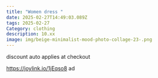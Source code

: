 ```yaml
---
title: "Women dress "
date: 2025-02-27T14:49:03.089Z
tags: 2025-02-27
Category: clothing
description: 10.xx
image: img/beige-minimalist-mood-photo-collage-23-.png
---
```

discount auto applies at checkout 

https://joylink.io/1jEqso8 ad